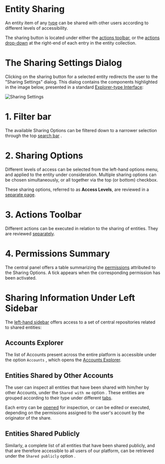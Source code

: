 # Entity Sharing

An entity item of any [type](/entities-general/overview.md) can be shared with other users according to different levels of accessibility. 

The sharing button <i class="zmdi zmdi-accounts-add zmdi-hc-border"></i> is located under either the [actions toolbar](/entities-general/ui/explorer.md#actions-toolbar), or the [actions drop-down](/entities-general/ui/explorer.md#actions-dropdown) at the right-end of each entry in the entity collection. 

# The Sharing Settings Dialog

Clicking on the sharing button <i class="zmdi zmdi-accounts-add zmdi-hc-border"></i> for a selected entity redirects the user to the "Sharing Settings" dialog. This dialog contains the components highlighted in the image below, presented in a standard [Explorer-type Interface](/entities-general/ui/explorer.md):

![Sharing Settings](/images/sharing-settings.png "Sharing Settings")

# 1. Filter bar

The available Sharing Options can be filtered down to a narrower selection through the top [search bar](/entities-general/actions/search.md) <i class="zmdi zmdi-search zmdi-hc-border"></i>.

# 2. Sharing Options

Different levels of access can be selected from the left-hand options menu, and applied to the entity under consideration. Multiple sharing options can be chosen simultaneously, or all together via the top (or bottom) checkbox.

These sharing options, referred to as **Access Levels**, are reviewed in a [separate page](access-levels.md).

# 3. Actions Toolbar

Different actions can be executed in relation to the sharing of entities. They are reviewed [separately](actions.md).


# 4. Permissions Summary

The central panel offers a table summarizing the [permissions](/entities-general/permissions.md) attributed to the Sharing Options. A tick appears when the corresponding permission has been activated.

 
# Sharing Information Under Left Sidebar

The [left-hand sidebar](/ui/universal/left-sidebar.md) offers access to a set of central repositories related to shared entities:

## Accounts Explorer

The list of Accounts present across the entire platform is accessible under the option `Accounts` <i class="zmdi zmdi-globe-alt zmdi-hc-border"></i>, which opens the [Accounts Explorer](/accounts/ui/explorer.md).

## Entities Shared by Other Accounts

The user can inspect all entities that have been shared with him/her by other Accounts, under the `Shared with me` option <i class="zmdi zmdi-share zmdi-hc-border"></i>. These entities are grouped according to their type under different [tabs](/ui/tabs-navigator.md). 

Each entry can be [opened](/entities-general/actions/open-edit.md) for inspection, or can be edited or executed, depending on the permissions assigned to the user's account by the originator of the share.

## Entities Shared Publicly

Similarly, a complete list of all entities that have been shared publicly, and that are therefore accessible to all users of our platform, can be retrieved under the `Shared publicly` option <i class="zmdi zmdi-accounts-alt zmdi-hc-border"></i>. 

